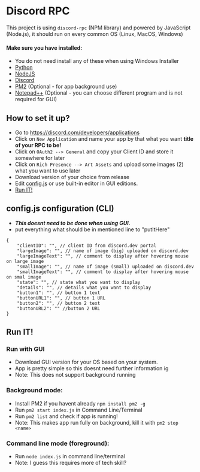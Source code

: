 # Discord RPC
This project is using `discord-rpc` (NPM library) and powered by JavaScript (Node.js), it should  run on every common OS (Linux, MacOS, Windows)

#### Make sure you have installed:
- You do not need install any of these when using Windows Installer
- [Python](https.//python.org)
- [NodeJS](https://nodejs.org)
- [Discord](https://discord.com)
- [PM2](https://pm2.keymetrics.io/) (Optional - for app background use)
- [Notepad++](https://notepad-plus-plus.org/downloads/) (Optional - you can choose different program and is not required for GUI)


## How to set it up?
 - Go to https://discord.com/developers/applications
 - Click on `New Application` and name your app by that what you want **title of your RPC to be!**
 - Click on `OAuth2 --> General` and copy your Client ID and store it somewhere for later
 - Click on `Rich Presence --> Art Assets` and upload some images (2) what you want to use later
 - Download version of your choice from release
 - Edit [config.js](https://github.com/matejmajny/Discord-RPC/edit/main/README.md#configjs-configuration) or use built-in editor in GUI editions.
 - [Run IT!](https://github.com/matejmajny/Discord-RPC/edit/main/README.md#run-it)
 
## config.js configuration (CLI)
- ***This doesnt need to be done when using GUI.***
- put everything what should be in mentioned line to "putItHere"
```
{
    "clientID": "", // client ID from discord.dev portal
    "largeImage": "", // name of image (big) uploaded on discord.dev
    "largeImageText": "", // comment to display after hovering mouse on large image
    "smallImage": "", // name of image (small) uploaded on discord.dev
    "smallImageText": "", // comment to display after hovering mouse on smal image
    "state": "", // state what you want to display
    "details": "", // details what you want to display
    "button1": "", // button 1 text
    "buttonURL1": "", // button 1 URL
    "button2": "", // button 2 text
    "buttonURL2": "" //button 2 URL
}
```

## Run IT!

### Run with GUI
- Download GUI version for your OS based on your system.
- App is pretty simple so this doesnt need further information ig
- Note: This does not support background running

### Background mode:
- Install PM2 if you havent already `npm install pm2 -g`
- Run `pm2 start index.js` in Command Line/Terminal
- Run `pm2 list` and check if app is running!
- Note: This makes app run fully on background, kill it with `pm2 stop <name>`

### Command line mode (foreground):

- Run `node index.js` in command line/terminal
- Note: I guess this requires more of tech skill?
